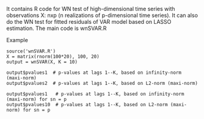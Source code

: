 It contains R code for WN test of high-dimensional time series with observations X: nxp (n realizations of p-dimensional time series). It can also do the WN test for fitted residuals of VAR model based on LASSO estimation.  The main code is wnSVAR.R

Example

    source('wnSVAR.R')
    X = matrix(rnorm(100*20), 100, 20)
    output = wnSVAR(X, K = 10)
    
    output$pvalues1  # p-values at lags 1--K, based on infinity-norm (maxi-norm)
    output$pvalues2  # p-values at lags 1--K, based on L2-norm (maxi-norm)
    
    output$pvalues1   # p-values at lags 1--K, based on infinity-norm (maxi-norm) for sn = p
    output$pvalues10  # p-values at lags 1--K, based on L2-norm (maxi-norm) for sn = p
    
    
    
    


